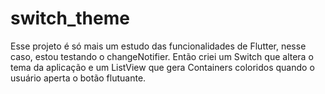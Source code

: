 # switch_theme

Esse projeto é só mais um estudo das funcionalidades de Flutter, nesse caso, estou testando o changeNotifier.
Então criei um Switch que altera o tema da aplicação e um ListView que gera Containers coloridos quando o usuário aperta o botão flutuante.
